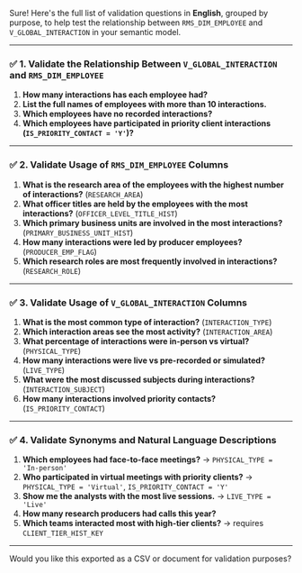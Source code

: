 Sure! Here's the full list of validation questions in **English**, grouped by purpose, to help test the relationship between `RMS_DIM_EMPLOYEE` and `V_GLOBAL_INTERACTION` in your semantic model.

---

### ✅ 1. Validate the Relationship Between `V_GLOBAL_INTERACTION` and `RMS_DIM_EMPLOYEE`

1. **How many interactions has each employee had?**
2. **List the full names of employees with more than 10 interactions.**
3. **Which employees have no recorded interactions?**
4. **Which employees have participated in priority client interactions (`IS_PRIORITY_CONTACT = 'Y'`)?**

---

### ✅ 2. Validate Usage of `RMS_DIM_EMPLOYEE` Columns

1. **What is the research area of the employees with the highest number of interactions?** (`RESEARCH_AREA`)
2. **What officer titles are held by the employees with the most interactions?** (`OFFICER_LEVEL_TITLE_HIST`)
3. **Which primary business units are involved in the most interactions?** (`PRIMARY_BUSINESS_UNIT_HIST`)
4. **How many interactions were led by producer employees?** (`PRODUCER_EMP_FLAG`)
5. **Which research roles are most frequently involved in interactions?** (`RESEARCH_ROLE`)

---

### ✅ 3. Validate Usage of `V_GLOBAL_INTERACTION` Columns

1. **What is the most common type of interaction?** (`INTERACTION_TYPE`)
2. **Which interaction areas see the most activity?** (`INTERACTION_AREA`)
3. **What percentage of interactions were in-person vs virtual?** (`PHYSICAL_TYPE`)
4. **How many interactions were live vs pre-recorded or simulated?** (`LIVE_TYPE`)
5. **What were the most discussed subjects during interactions?** (`INTERACTION_SUBJECT`)
6. **How many interactions involved priority contacts?** (`IS_PRIORITY_CONTACT`)

---

### ✅ 4. Validate Synonyms and Natural Language Descriptions

1. **Which employees had face-to-face meetings?** → `PHYSICAL_TYPE = 'In-person'`
2. **Who participated in virtual meetings with priority clients?** → `PHYSICAL_TYPE = 'Virtual'`, `IS_PRIORITY_CONTACT = 'Y'`
3. **Show me the analysts with the most live sessions.** → `LIVE_TYPE = 'Live'`
4. **How many research producers had calls this year?**
5. **Which teams interacted most with high-tier clients?** → requires `CLIENT_TIER_HIST_KEY`

---

Would you like this exported as a CSV or document for validation purposes?
